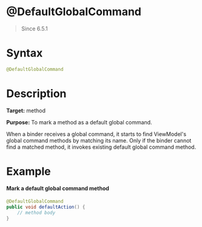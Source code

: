 # @DefaultGlobalCommand
> Since 6.5.1

Syntax
======

``` java
@DefaultGlobalCommand
```

Description
===========

**Target:** method

**Purpose:** To mark a method as a default global command.

When a binder receives a global command, it starts to find ViewModel's global command methods by matching its name. Only if the binder cannot find a matched method, it invokes existing default global command method.

Example
=======

#### Mark a default global command method
``` java
@DefaultGlobalCommand
public void defaultAction() {
    // method body
}
```
